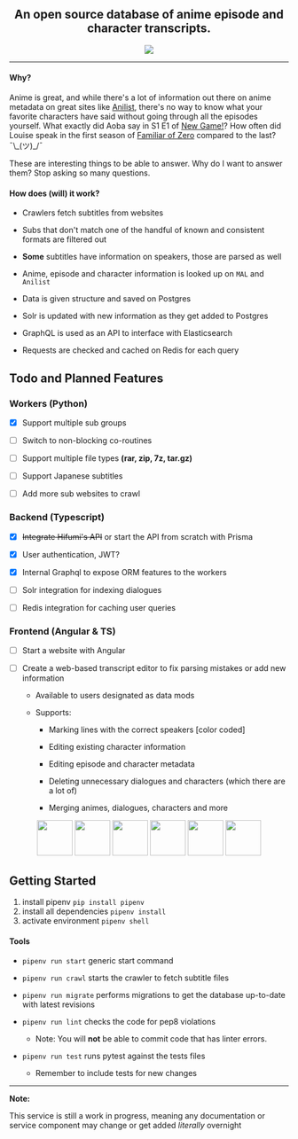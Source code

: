 <div align="center">
    <h2><b>An open source database of anime episode and character transcripts.</b></h2>
</div>


<div align="center">
    <img src="https://images.gr-assets.com/hostedimages/1502722027ra/23588364.gif">
</div>

<hr>

#### Why?

Anime is great, and while there's a lot of information out there on anime metadata
on great sites like [Anilist](http://anilist.co/), there's no 
way to know what your favorite characters have said without going through
all the episodes yourself. What exactly did Aoba say in S1 E1
of [New Game!](https://anilist.co/anime/21455)? How often did Louise speak
in the first season of [Familiar of Zero](https://anilist.co/anime/1195/The-Familiar-of-Zero/) 
compared to the last? ¯\\\_(ツ)\_/¯

These are interesting things to be able to answer. Why do I want to answer
them? Stop asking so many questions.

#### How does (will) it work?

- Crawlers fetch subtitles from websites

- Subs that don't match one of the handful of known and consistent formats are filtered out

- **Some** subtitles have information on speakers, those are parsed as well

- Anime, episode and character information is looked up on `MAL` and `Anilist`

- Data is given structure and saved on Postgres

- Solr is updated with new information as they get added to Postgres

- GraphQL is used as an API to interface with Elasticsearch

- Requests are checked and cached on Redis for each query

## Todo and Planned Features

### Workers (Python)

- [x] Support multiple sub groups

- [ ] Switch to non-blocking co-routines

- [ ] Support multiple file types **(rar, zip, 7z, tar.gz)**

- [ ] Support Japanese subtitles

- [ ] Add more sub websites to crawl


### Backend (Typescript)

- [x] ~~Integrate Hifumi's API~~ or start the API from scratch with Prisma

- [x] User authentication, JWT?

- [x] Internal Graphql to expose ORM features to the workers

- [ ] Solr integration for indexing dialogues

- [ ] Redis integration for caching user queries

### Frontend (Angular & TS)

- [ ] Start a website with Angular

- [ ] Create a web-based transcript editor to fix parsing mistakes or add new information
    
    - Available to users designated as data mods
    
    - Supports:
    
        - Marking lines with the correct speakers [color coded]
        
        - Editing existing character information
        
        - Editing episode and character metadata 
        
        - Deleting unnecessary dialogues and characters (which there are a lot of)
        
        - Merging animes, dialogues, characters and more


<div align="center">
    <img src="http://www.typescriptlang.org/assets/images/icons/apple-touch-icon-180x180.png" height="64">
    <img src="https://upload.wikimedia.org/wikipedia/commons/thumb/c/c3/Python-logo-notext.svg/2000px-Python-logo-notext.svg.png" height="64">
    <img src="https://redislabs.com/wp-content/themes/redislabs/assets/images/redis-logo-stack.png" height="64">
    <img src="https://upload.wikimedia.org/wikipedia/commons/thumb/1/17/GraphQL_Logo.svg/2000px-GraphQL_Logo.svg.png" height="64">
    <img src="https://upload.wikimedia.org/wikipedia/commons/thumb/2/29/Postgresql_elephant.svg/1200px-Postgresql_elephant.svg.png" height="64">
    <img src="https://burner.bonanza.com/background_masks/100887573.png?composite=true&transparent=true" height="64">
</div>


## Getting Started

1. install pipenv `pip install pipenv`
2. install all dependencies `pipenv install`
3. activate environment `pipenv shell`

#### Tools

- `pipenv run start` generic start command

- `pipenv run crawl` starts the crawler to fetch subtitle files

- `pipenv run migrate` performs migrations to get the database up-to-date with latest revisions

- `pipenv run lint` checks the code for pep8 violations

  - Note: You will **not** be able to commit code that has linter errors.

- `pipenv run test` runs pytest against the tests files
  - Remember to include tests for new changes

  
<hr>

**Note:**

This service is still a work in progress, meaning any documentation 
or service component may change or get added _literally_ overnight
